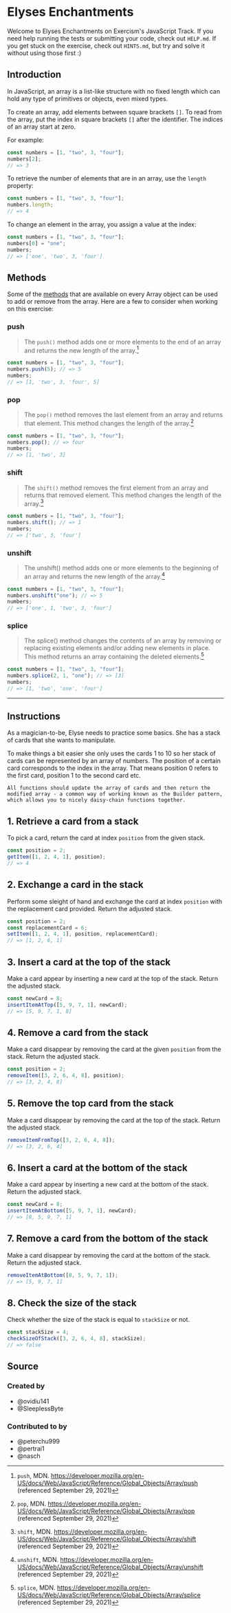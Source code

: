 # Elyses Enchantments

Welcome to Elyses Enchantments on Exercism's JavaScript Track.
If you need help running the tests or submitting your code, check out `HELP.md`.
If you get stuck on the exercise, check out `HINTS.md`, but try and solve it without using those first :)

## Introduction

In JavaScript, an array is a list-like structure with no fixed length which can hold any type of primitives or objects, even mixed types.

To create an array, add elements between square brackets `[]`.
To read from the array, put the index in square brackets `[]` after the identifier.
The indices of an array start at zero.

For example:

```javascript
const numbers = [1, "two", 3, "four"];
numbers[2];
// => 3
```

To retrieve the number of elements that are in an array, use the `length` property:

```javascript
const numbers = [1, "two", 3, "four"];
numbers.length;
// => 4
```

To change an element in the array, you assign a value at the index:

```javascript
const numbers = [1, "two", 3, "four"];
numbers[0] = "one";
numbers;
// => ['one', 'two', 3, 'four']
```

## Methods

Some of the [methods][array_methods] that are available on every Array object can be used to add or remove from the array.
Here are a few to consider when working on this exercise:

### push

> The `push()` method adds one or more elements to the end of an array and returns the new length of the array.[^1]

```javascript
const numbers = [1, "two", 3, "four"];
numbers.push(5); // => 5
numbers;
// => [1, 'two', 3, 'four', 5]
```

### pop

> The `pop()` method removes the last element from an array and returns that element.
> This method changes the length of the array.[^2]

```javascript
const numbers = [1, "two", 3, "four"];
numbers.pop(); // => four
numbers;
// => [1, 'two', 3]
```

### shift

> The `shift()` method removes the first element from an array and returns that removed element.
> This method changes the length of the array.[^3]

```javascript
const numbers = [1, "two", 3, "four"];
numbers.shift(); // => 1
numbers;
// => ['two', 3, 'four']
```

### unshift

> The unshift() method adds one or more elements to the beginning of an array and returns the new length of the array.[^4]

```javascript
const numbers = [1, "two", 3, "four"];
numbers.unshift("one"); // => 5
numbers;
// => ['one', 1, 'two', 3, 'four']
```

### splice

> The splice() method changes the contents of an array by removing or replacing existing elements and/or adding new elements in place.
> This method returns an array containing the deleted elements.[^5]

```javascript
const numbers = [1, "two", 3, "four"];
numbers.splice(2, 1, "one"); // => [3]
numbers;
// => [1, 'two', 'one', 'four']
```

---

[^1]: `push`, MDN. <https://developer.mozilla.org/en-US/docs/Web/JavaScript/Reference/Global_Objects/Array/push> (referenced September 29, 2021)
[^2]: `pop`, MDN. <https://developer.mozilla.org/en-US/docs/Web/JavaScript/Reference/Global_Objects/Array/pop> (referenced September 29, 2021)
[^3]: `shift`, MDN. <https://developer.mozilla.org/en-US/docs/Web/JavaScript/Reference/Global_Objects/Array/shift> (referenced September 29, 2021)
[^4]: `unshift`, MDN. <https://developer.mozilla.org/en-US/docs/Web/JavaScript/Reference/Global_Objects/Array/unshift> (referenced September 29, 2021)
[^5]: `splice`, MDN. <https://developer.mozilla.org/en-US/docs/Web/JavaScript/Reference/Global_Objects/Array/splice> (referenced September 29, 2021)

[array_methods]: https://developer.mozilla.org/en-US/docs/Web/JavaScript/Reference/Global_Objects/Array

## Instructions

As a magician-to-be, Elyse needs to practice some basics. She has
a stack of cards that she wants to manipulate.

To make things a bit easier she only uses the cards 1 to 10 so her
stack of cards can be represented by an array of numbers. The position
of a certain card corresponds to the index in the array. That means
position 0 refers to the first card, position 1 to the second card
etc.

<!-- prettier-ignore-start -->
~~~~exercism/note
All functions should update the array of cards and then return the modified array - a common way of working known as the Builder pattern, which allows you to nicely daisy-chain functions together.
~~~~
<!-- prettier-ignore-end -->

## 1. Retrieve a card from a stack

To pick a card, return the card at index `position` from
the given stack.

```javascript
const position = 2;
getItem([1, 2, 4, 1], position);
// => 4
```

## 2. Exchange a card in the stack

Perform some sleight of hand and exchange the card at index `position`
with the replacement card provided.
Return the adjusted stack.

```javascript
const position = 2;
const replacementCard = 6;
setItem([1, 2, 4, 1], position, replacementCard);
// => [1, 2, 6, 1]
```

## 3. Insert a card at the top of the stack

Make a card appear by inserting a new card at the top of the stack.
Return the adjusted stack.

```javascript
const newCard = 8;
insertItemAtTop([5, 9, 7, 1], newCard);
// => [5, 9, 7, 1, 8]
```

## 4. Remove a card from the stack

Make a card disappear by removing the card at the given `position` from the stack.
Return the adjusted stack.

```javascript
const position = 2;
removeItem([3, 2, 6, 4, 8], position);
// => [3, 2, 4, 8]
```

## 5. Remove the top card from the stack

Make a card disappear by removing the card at the top of the stack.
Return the adjusted stack.

```javascript
removeItemFromTop([3, 2, 6, 4, 8]);
// => [3, 2, 6, 4]
```

## 6. Insert a card at the bottom of the stack

Make a card appear by inserting a new card at the bottom of the stack.
Return the adjusted stack.

```javascript
const newCard = 8;
insertItemAtBottom([5, 9, 7, 1], newCard);
// => [8, 5, 9, 7, 1]
```

## 7. Remove a card from the bottom of the stack

Make a card disappear by removing the card at the bottom of the stack.
Return the adjusted stack.

```javascript
removeItemAtBottom([8, 5, 9, 7, 1]);
// => [5, 9, 7, 1]
```

## 8. Check the size of the stack

Check whether the size of the stack is equal to `stackSize` or not.

```javascript
const stackSize = 4;
checkSizeOfStack([3, 2, 6, 4, 8], stackSize);
// => false
```

## Source

### Created by

- @ovidiu141
- @SleeplessByte

### Contributed to by

- @peterchu999
- @pertrai1
- @nasch
